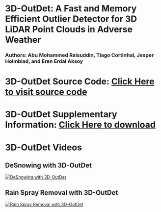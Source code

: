 

# 3D-OutDet: A Fast and Memory Efficient Outlier Detector for 3D LiDAR Point Clouds in Adverse Weather
### Authors: Abu Mohammed Raisuddin, Tiago Cortinhal, Jesper Holmblad, and Eren Erdal Aksoy
# 3D-OutDet Source Code: [Click Here to visit source code](https://github.com/sporsho/3D_OutDet)
# 3D-OutDet Supplementary Information: [Click Here to download](https://github.com/sporsho/sporsho.github.io/blob/main/Suppli_3D_OutDet.pdf)
# 3D-OutDet Videos
## DeSnowing with 3D-OutDet
[![DeSnowing with 3D-OutDet](https://img.youtube.com/vi/sf5W_BmRq9s/0.jpg)](https://www.youtube.com/watch?v=sf5W_BmRq9s)

## Rain Spray Removal with 3D-OutDet
[![Rain Spray Removal with 3D-OutDet](https://img.youtube.com/vi/oAwEMDybk5Y/0.jpg)](https://www.youtube.com/watch?v=oAwEMDybk5Y)
